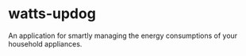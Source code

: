 # watts-updog
An application for smartly managing the energy consumptions of your household appliances.
